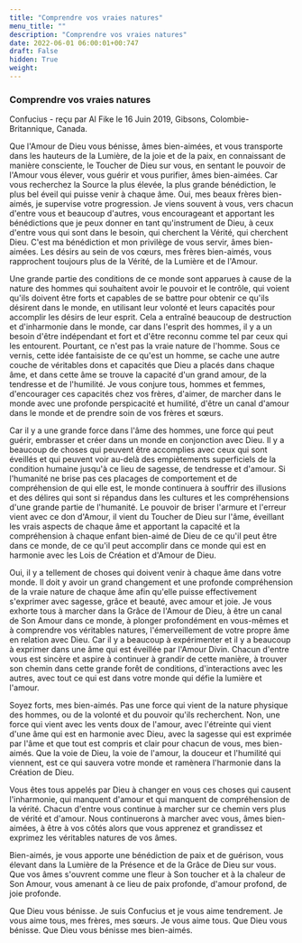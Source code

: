 ```yaml
---
title: "Comprendre vos vraies natures"
menu_title: ""
description: "Comprendre vos vraies natures"
date: 2022-06-01 06:00:01+00:747
draft: False
hidden: True
weight:
---
```

### Comprendre vos vraies natures

Confucius - reçu par Al Fike le 16 Juin 2019, Gibsons, Colombie-Britannique, Canada.

Que l'Amour de Dieu vous bénisse, âmes bien-aimées, et vous transporte dans les hauteurs de la Lumière, de la joie et de la paix, en connaissant de manière consciente, le Toucher de Dieu sur vous, en sentant le pouvoir de l'Amour vous élever, vous guérir et vous purifier, âmes bien-aimées. Car vous recherchez la Source la plus élevée, la plus grande bénédiction, le plus bel éveil qui puisse venir à chaque âme. Oui, mes beaux frères bien-aimés, je supervise votre progression. Je viens souvent à vous, vers chacun d'entre vous et beaucoup d'autres, vous encourageant et apportant les bénédictions que je peux donner en tant qu'instrument de Dieu, à ceux d'entre vous qui sont dans le besoin, qui cherchent la Vérité, qui cherchent Dieu. C'est ma bénédiction et mon privilège de vous servir, âmes bien-aimées. Les désirs au sein de vos cœurs, mes frères bien-aimés, vous rapprochent toujours plus de la Vérité, de la Lumière et de l'Amour.

Une grande partie des conditions de ce monde sont apparues à cause de la nature des hommes qui souhaitent avoir le pouvoir et le contrôle, qui voient qu'ils doivent être forts et capables de se battre pour obtenir ce qu'ils désirent dans le monde, en utilisant leur volonté et leurs capacités pour accomplir les désirs de leur esprit. Cela a entraîné beaucoup de destruction et d'inharmonie dans le monde, car dans l'esprit des hommes, il y a un besoin d'être indépendant et fort et d'être reconnu comme tel par ceux qui les entourent. Pourtant, ce n'est pas la vraie nature de l'homme. Sous ce vernis, cette idée fantaisiste de ce qu'est un homme, se cache une autre couche de véritables dons et capacités que Dieu a placés dans chaque âme, et dans cette âme se trouve la capacité d'un grand amour, de la tendresse et de l'humilité. Je vous conjure tous, hommes et femmes, d'encourager ces capacités chez vos frères, d'aimer, de marcher dans le monde avec une profonde perspicacité et humilité, d'être un canal d'amour dans le monde et de prendre soin de vos frères et sœurs.

Car il y a une grande force dans l'âme des hommes, une force qui peut guérir, embrasser et créer dans un monde en conjonction avec Dieu. Il y a beaucoup de choses qui peuvent être accomplies avec ceux qui sont éveillés et qui peuvent voir au-delà des empiètements superficiels de la condition humaine jusqu'à ce lieu de sagesse, de tendresse et d'amour. Si l'humanité ne brise pas ces placages de comportement et de compréhension de qui elle est, le monde continuera à souffrir des illusions et des délires qui sont si répandus dans les cultures et les compréhensions d'une grande partie de l'humanité. Le pouvoir de briser l'armure et l'erreur vient avec ce don d'Amour, il vient du Toucher de Dieu sur l'âme, éveillant les vrais aspects de chaque âme et apportant la capacité et la compréhension à chaque enfant bien-aimé de Dieu de ce qu'il peut être dans ce monde, de ce qu'il peut accomplir dans ce monde qui est en harmonie avec les Lois de Création et d'Amour de Dieu.

Oui, il y a tellement de choses qui doivent venir à chaque âme dans votre monde. Il doit y avoir un grand changement et une profonde compréhension de la vraie nature de chaque âme afin qu'elle puisse effectivement s'exprimer avec sagesse, grâce et beauté, avec amour et joie. Je vous exhorte tous à marcher dans la Grâce de l'Amour de Dieu, à être un canal de Son Amour dans ce monde, à plonger profondément en vous-mêmes et à comprendre vos véritables natures, l'émerveillement de votre propre âme en relation avec Dieu. Car il y a beaucoup à expérimenter et il y a beaucoup à exprimer dans une âme qui est éveillée par l'Amour Divin. Chacun d'entre vous est sincère et aspire à continuer à grandir de cette manière, à trouver son chemin dans cette grande forêt de conditions, d'interactions avec les autres, avec tout ce qui est dans votre monde qui défie la lumière et l'amour.

Soyez forts, mes bien-aimés. Pas une force qui vient de la nature physique des hommes, ou de la volonté et du pouvoir qu'ils recherchent. Non, une force qui vient avec les vents doux de l'amour, avec l'étreinte qui vient d'une âme qui est en harmonie avec Dieu, avec la sagesse qui est exprimée par l'âme et que tout est compris et clair pour chacun de vous, mes bien-aimés. Que la voie de Dieu, la voie de l'amour, la douceur et l'humilité qui viennent, est ce qui sauvera votre monde et ramènera l'harmonie dans la Création de Dieu.

Vous êtes tous appelés par Dieu à changer en vous ces choses qui causent l'inharmonie, qui manquent d'amour et qui manquent de compréhension de la vérité. Chacun d'entre vous continue à marcher sur ce chemin vers plus de vérité et d'amour. Nous continuerons à marcher avec vous, âmes bien-aimées, à être à vos côtés alors que vous apprenez et grandissez et exprimez les véritables natures de vos âmes.

Bien-aimés, je vous apporte une bénédiction de paix et de guérison, vous élevant dans la Lumière de la Présence et de la Grâce de Dieu sur vous. Que vos âmes s'ouvrent comme une fleur à Son toucher et à la chaleur de Son Amour, vous amenant à ce lieu de paix profonde, d'amour profond, de joie profonde.

Que Dieu vous bénisse. Je suis Confucius et je vous aime tendrement. Je vous aime tous, mes frères, mes sœurs. Je vous aime tous. Que Dieu vous bénisse. Que Dieu vous bénisse mes bien-aimés.
